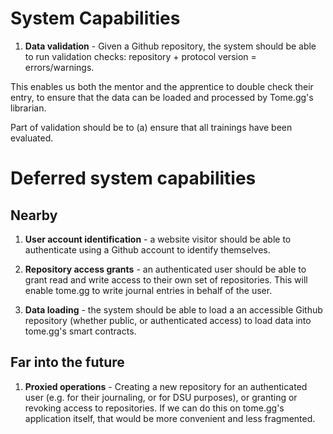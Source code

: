 # System Capabilities

1. **Data validation** - Given a Github repository, the system should be able to run validation checks: repository + protocol version = errors/warnings.

This enables us both the mentor and the apprentice to double check their entry, to ensure that the data can be loaded and processed by Tome.gg's librarian.

Part of validation should be to (a) ensure that all trainings have been evaluated.

# Deferred system capabilities

## Nearby

1. **User account identification** - a website visitor should be able to authenticate using a Github account to identify themselves. 

2. **Repository access grants** - an authenticated user should be able to grant read and write access to their own set of repositories. This will enable tome.gg to write journal entries in behalf of the user.

3. **Data loading** - the system should be able to load a an accessible Github repository (whether public, or authenticated access) to load data into tome.gg's smart contracts.

## Far into the future

1. **Proxied operations** - Creating a new repository for an authenticated user (e.g. for their journaling, or for DSU purposes), or granting or revoking access to repositories. If we can do this on tome.gg's application itself, that would be more convenient and less fragmented.